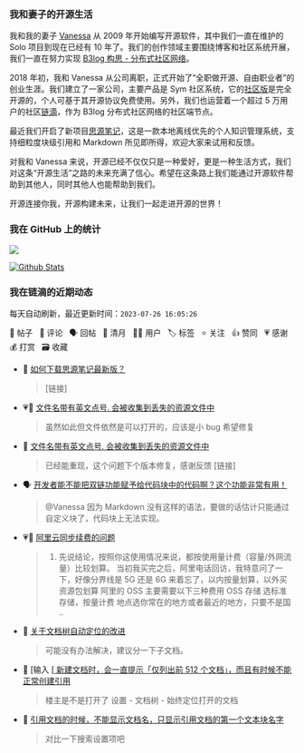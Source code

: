 ### 我和妻子的开源生活

我和我的妻子 [Vanessa](https://github.com/Vanessa219) 从 2009 年开始编写开源软件，其中我们一直在维护的 Solo 项目到现在已经有 10 年了。我们的创作领域主要围绕博客和社区系统开展，我们一直在努力实现 [B3log 构思 - 分布式社区网络](https://ld246.com/article/1546941897596)。

2018 年初，我和 Vanessa 从公司离职，正式开始了“全职做开源、自由职业者”的创业生涯。我们建立了一家公司，主要产品是 Sym 社区系统，它的[社区版](https://github.com/88250/symphony)是完全开源的，个人可基于其开源协议免费使用。另外，我们也运营着一个超过 5 万用户的社区[链滴](https://ld246.com)，作为 B3log 分布式社区网络的社区端节点。

最近我们开启了新项目[思源笔记](https://github.com/siyuan-note/siyuan)，这是一款本地离线优先的个人知识管理系统，支持细粒度块级引用和 Markdown 所见即所得，欢迎大家来试用和反馈。

对我和 Vanessa 来说，开源已经不仅仅只是一种爱好，更是一种生活方式，我们对这条“开源生活”之路的未来充满了信心。希望在这条路上我们能通过开源软件帮助到其他人，同时其他人也能帮助到我们。

开源连接你我，开源构建未来，让我们一起走进开源的世界！

### 我在 GitHub 上的统计

<a title="Hits" target="_blank" href="https://github.com/88250/88250"><img src="https://hits.b3log.org/88250/88250.svg"></a>

[![Github Stats](https://github-readme-stats.vercel.app/api?username=88250&theme=tokyonight&show_icons=true)](https://github.com/88250)

<!--events start -->

### 我在链滴的近期动态

每天自动刷新，最近更新时间：`2023-07-26 16:05:26`

📝 帖子 &nbsp; 💬 评论 &nbsp; 🗣 回帖 &nbsp; 🌙 清月 &nbsp; 👨‍💻 用户 &nbsp; 🏷️ 标签 &nbsp; ⭐️ 关注 &nbsp; 👍 赞同 &nbsp; 💗 感谢 &nbsp; 💰 打赏 &nbsp; 🗃 收藏

* 💬 [如何下载思源笔记最新版？](https://ld246.com/article/1690342806751/comment/1690342879892#comments)

  > [链接]
* 💗📝 [文件名带有英文点号. 会被收集到丢失的资源文件中](https://ld246.com/article/1690336784381)

  > 虽然如此但文件依然是可以打开的，应该是小 bug 希望修复
* 💬 [文件名带有英文点号. 会被收集到丢失的资源文件中](https://ld246.com/article/1690336784381/comment/1690340258890#comments)

  > 已经能重现，这个问题下个版本修复，感谢反馈 [链接]
* 🗣 [开发者能不能把双链功能赋予给代码块中的代码啊？这个功能非常有用！](https://ld246.com/article/1689814541220/comment/1689998358747#comments)

  > @Vanessa 因为 Markdown 没有这样的语法，要做的话估计只能通过自定义块了，代码块上无法实现。
* 💗💬 [阿里云同步续费的问题](https://ld246.com/article/1690250228081/comment/1690270099248#comments)

  > 1. 先说结论，按照你这使用情况来说，都按使用量计费（容量/外网流量）比较划算。 当初我买完之后，阿里电话回访，我特意问了一下，好像分界线是 5G 还是 6G 来着忘了，以内按量划算，以外买资源包划算 阿里的 OSS 主要需要以下三种费用 OSS 存储 选标准存储，按量计费 地点选你常在的地方或者最近的地方，只要不是国 ..
* 💬 [关于文档树自动定位的改进](https://ld246.com/article/1688824278167/comment/1690339237525#comments)

  > 可能没有办法解决，建议分一下子文档。
* 💬 [输入 [[ 新建文档时，会一直提示「仅列出前 512 个文档」，而且有时候不能正常创建引用](https://ld246.com/article/1690253224573/comment/1690339202636#comments)

  > 楼主是不是打开了 设置 - 文档树 - 始终定位打开的文档
* 💬 [引用文档的时候，不能显示文档名，只显示引用文档的第一个文本块名字](https://ld246.com/article/1690267951595/comment/1690339169590#comments)

  > 对比一下搜索设置项吧


<!--events end -->
